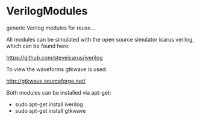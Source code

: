 VerilogModules
==============

generic Verilog modules for reuse...

All modules can be simulated with the open source simulator icarus verilog, which can be found here:

https://github.com/steveicarus/iverilog

To view the waveforms gtkwave is used:

http://gtkwave.sourceforge.net/

Both modules can be installed via apt-get:
- sudo apt-get install iverilog
- sudo apt-get install gtkwave

